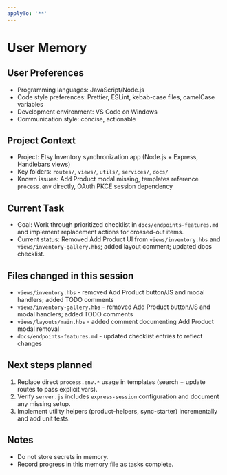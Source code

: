 ```yaml
---
applyTo: '**'
---
```


# User Memory

## User Preferences
- Programming languages: JavaScript/Node.js
- Code style preferences: Prettier, ESLint, kebab-case files, camelCase variables
- Development environment: VS Code on Windows
- Communication style: concise, actionable

## Project Context
- Project: Etsy Inventory synchronization app (Node.js + Express, Handlebars views)
- Key folders: `routes/`, `views/`, `utils/`, `services/`, `docs/`
- Known issues: Add Product modal missing, templates reference `process.env` directly, OAuth PKCE session dependency

## Current Task
- Goal: Work through prioritized checklist in `docs/endpoints-features.md` and implement replacement actions for crossed-out items.
- Current status: Removed Add Product UI from `views/inventory.hbs` and `views/inventory-gallery.hbs`; added layout comment; updated docs checklist.

## Files changed in this session
- `views/inventory.hbs` - removed Add Product button/JS and modal handlers; added TODO comments
- `views/inventory-gallery.hbs` - removed Add Product button/JS and modal handlers; added TODO comments
- `views/layouts/main.hbs` - added comment documenting Add Product modal removal
- `docs/endpoints-features.md` - updated checklist entries to reflect changes

## Next steps planned
1. Replace direct `process.env.*` usage in templates (search + update routes to pass explicit vars).
2. Verify `server.js` includes `express-session` configuration and document any missing setup.
3. Implement utility helpers (product-helpers, sync-starter) incrementally and add unit tests.

## Notes
- Do not store secrets in memory.
- Record progress in this memory file as tasks complete.

